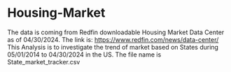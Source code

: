 # Housing-Market

The data is coming from Redfin downloadable Housing Market Data Center as of 04/30/2024.
The link is: https://www.redfin.com/news/data-center/
This Analysis is to investigate the trend of market based on States during 05/01/2014 to 04/30/2024 in the US. 
The file name is State_market_tracker.csv
